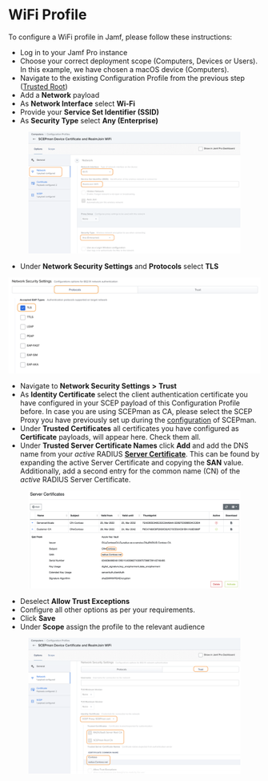 # WiFi Profile

To configure a WiFi profile in Jamf, please follow these instructions:

* Log in to your Jamf Pro instance
* Choose your correct deployment scope (Computers, Devices or Users). In this example, we have chosen a macOS device (Computers).
* Navigate to the existing Configuration Profile from the previous step ([Trusted Root](trusted-root.md))
* Add a **Network** payload
* As **Network Interface** select **Wi-Fi**
* Provide your **Service Set Identifier (SSID)**
* As **Security Type** select **Any (Enterprise)**

<figure><img src="../../.gitbook/assets/image (1) (2).png" alt=""><figcaption></figcaption></figure>

* Under **Network Security Settings** and **Protocols** select **TLS**

![](<../../.gitbook/assets/image (79) (1) (1).png>)

* Navigate to **Network Security Settings** **>** **Trust**
* As **Identity Certificate** select the client authentication certificate you have configured in your SCEP payload of this Configuration Profile before. In case you are using SCEPman as CA, please select the SCEP Proxy you have previously set up during the [configuration](https://docs.scepman.com/certificate-deployment/jamf/general) of SCEPman.
* Under **Trusted Certificates** all certificates you have configured as **Certificate** payloads, will appear here. Check them all.
* Under **Trusted Server Certificate Names** click **Add** and add the DNS name from your _active_ RADIUS [**Server Certificate**](../../portal/settings/settings-server/certificates.md). This can be found by expanding the active Server Certificate and copying the **SAN** value. Additionally, add a second entry for the common name (CN) of the _active_ RADIUS Server Certificate.

<figure><img src="../../.gitbook/assets/image (3) (1) (2).png" alt=""><figcaption></figcaption></figure>

* Deselect **Allow Trust Exceptions**
* Configure all other options as per your requirements.
* Click **Save**
* Under **Scope** assign the profile to the relevant audience

<figure><img src="../../.gitbook/assets/image (2) (2).png" alt=""><figcaption></figcaption></figure>
